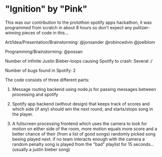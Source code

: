 "Ignition" by "Pink"
====================

This was our contribution to the protothon spotify apps hackathon, it was programmed from scratch in about 8 hours so don't expect any pulitzer-winning pieces of code in this...

Art/Idea/Presentation/Brainstorming:
@jonsander @robincedvin @joelblom

Programming/Brainstorming:
@possan

Number of infinite Justin Bieber-loops causing Spotify to crash: Several :/

Number of bugs found in Spotify: 2



The code consists of three different parts:

1. Message routing backend using node.js for passing messages between processing and spotify 

2. Spotify app backend (without design) that keeps track of scores and which side (if any) should win the next round, and starts/stops song in the player.

3. A fullscreen processing frontend which uses the camera to look for motion on either side of the room, more motion equals more score and a better chance of their (from a list of good songs) randomly picked song beeing played next. if no team interacts enough with the camera a random penalty song is played from the "bad" playlist for 15 seconds... (usually a justin bieber song)


